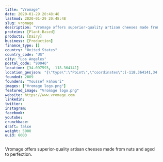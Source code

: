 ```yaml
---
title: "Vromage"
date: 2020-01-29 20:48:48
lastmod: 2020-01-29 20:48:48
slug: vromage
description: "Vromage offers superior-quality artisan cheeses made from nuts and aged to perfection."
proteins: [Plant-Based]
products: [Dairy]
business: [Production]
finance_type: []
country: "United States"
country_code: "US"
city: "Los Angeles"
postal_code: "90046"
location: [34.097593, -118.364141]
location_geojson: "{\"type\":\"Point\",\"coordinates\":[-118.364141,34.097593]}"
founded: 2009
founders: "Youssef Fahouri"
images: ["Vromage logo.png"]
featured_image: "Vromage logo.png"
website: https://www.vromage.com
linkedin: 
twitter: 
instagram: 
facebook: 
youtube: 
crunchbase: 
draft: false
weight: 5000
uuid: 6003
---
```

Vromage offers superior-quality artisan cheeses made from nuts and aged to perfection.
